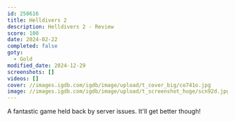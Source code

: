 ```yaml
---
id: 250616
title: Helldivers 2
description: Helldivers 2 - Review
score: 100
date: 2024-02-22
completed: false
goty:
  - Gold
modified_date: 2024-12-29
screenshots: []
videos: []
cover: //images.igdb.com/igdb/image/upload/t_cover_big/co741o.jpg
image: //images.igdb.com/igdb/image/upload/t_screenshot_huge/scn92d.jpg
---
```

A fantastic game held back by server issues. It'll get better though!